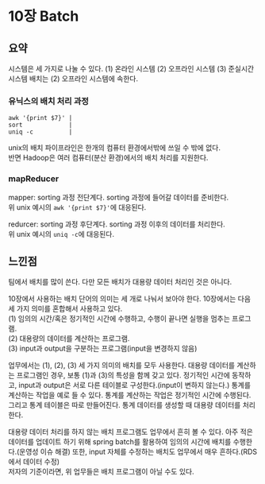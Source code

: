 # 10장 Batch

## 요약
시스템은 세 가지로 나눌 수 있다.
(1) 온라인 시스템
(2) 오프라인 시스템
(3) 준실시간 시스템
배치는 (2) 오프라인 시스템에 속한다.

### 유닉스의 배치 처리 과정
```shell script
awk '{print $7}' |
sort             |
uniq -c          |
```
unix의 배치 파이프라인은 한개의 컴퓨터 환경에서밖에 쓰일 수 밖에 없다.  
반면 Hadoop은 여러 컴퓨터(분산 환경)에서의 배치 처리를 지원한다. 

### mapReducer
mapper: 
sorting 과정 전단계다. sorting 과정에 들어갈 데이터를 준비한다.  
위 unix 예시의 `awk '{print $7}'`에 대응된다.  

redurcer:
sorting 과정 후단계다. sorting 과정 이후의 데이터를 처리한다.  
위 unix 예시의 `uniq -c`에 대응된다.

## 느낀점
팀에서 배치를 많이 쓴다.
다만 모든 배치가 대용량 데이터 처리인 것은 아니다.

10장에서 사용하는 배치 단어의 의미는 세 개로 나눠서 보아야 한다.
10장에서는 다음 세 가지 의미를 혼합해서 사용하고 있다.  
(1) 임의의 시간/혹은 정기적인 시간에 수행하고, 수행이 끝나면 실행을 멈추는 프로그램.  
(2) 대용량의 데이터를 계산하는 프로그램.  
(3) input과 output을 구분하는 프로그램(input을 변경하지 않음)  

업무에서는 (1), (2), (3) 세 가지 의미의 배치를 모두 사용한다.
대용량 데이터를 계산하는 프로그램인 경우, 보통 (1)과 (3)의 특성을 함께 갖고 있다.
정기적인 시간에 동작하고, input과 output은 서로 다른 테이블로 구성한다.(input이 변하지 않는다.)
통계를 계산하는 작업을 예로 들 수 있다.
통계를 계산하는 작업은 정기적인 시간에 수행된다. 그리고 통계 테이블은 따로 만들어진다. 통계 데이터를 생성할 때 대용량 데이터를 처리한다.

대용량 데이터 처리를 하지 않는 배치 프로그램도 업무에서 흔히 볼 수 있다.
아주 적은 데이터를 업데이트 하기 위해 spring batch를 활용하여 임의의 시간에 배치를 수행한다.(운영성 이슈 해결)
또한, input 자체를 수정하는 배치도 업무에서 매우 흔하다.(RDS에서 데이터 수정)  
저자의 기준이라면, 위 업무들은 배치 프로그램이 아닐 수도 있다.


